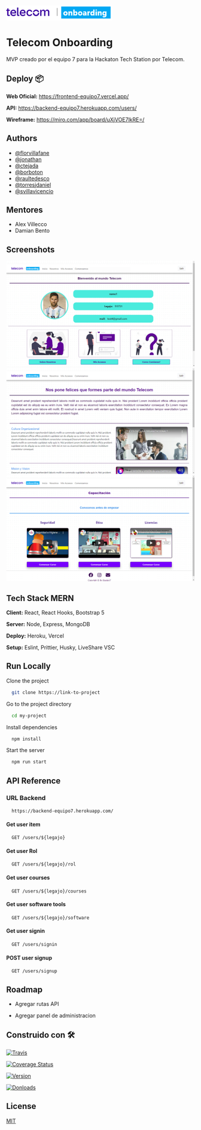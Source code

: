
![Logo](https://github.com/svillavicencio/frontend-equipo7/blob/main/src/assets/logo_teco.png?raw=true)


# Telecom Onboarding

MVP creado por el equipo 7 para la Hackaton Tech Station por Telecom.

## Deploy 📦

**Web Oficial:** https://frontend-equipo7.vercel.app/

**API:** https://backend-equipo7.herokuapp.com/users/

**Wireframe:** https://miro.com/app/board/uXjVOE7lkRE=/


## Authors

- [@florvillafane](https://www.github.com/florvillafane)
- [@jonathan](https://www.github.com/jonathan)
- [@ctejada](https://www.github.com/ctejada)
- [@borboton](https://www.github.com/borboton)
- [@raultedesco](https://www.github.com/raultedesco)
- [@torresjdaniel](https://www.github.com/torresjdaniel)
- [@svillavicencio](https://www.github.com/svillavicencio)

## Mentores

- Alex Villecco
- Damian Bento	

## Screenshots

![App Screenshot](https://raw.githubusercontent.com/svillavicencio/frontend-equipo7/main/src/assets/preview-1.png)
![App Screenshot](https://github.com/svillavicencio/frontend-equipo7/blob/main/src/assets/preview-2.png?raw=true)
![App Screenshot](https://github.com/svillavicencio/frontend-equipo7/blob/main/src/assets/preview-3.png?raw=true)


## Tech Stack MERN

**Client:** React, React Hooks, Bootstrap 5

**Server:** Node, Express, MongoDB

**Deploy:** Heroku, Vercel

**Setup:** Eslint, Prittier, Husky, LiveShare VSC

## Run Locally

Clone the project

```bash
  git clone https://link-to-project
```

Go to the project directory

```bash
  cd my-project
```

Install dependencies

```bash
  npm install
```

Start the server

```bash
  npm run start
```


## API Reference

### URL Backend
```http
  https://backend-equipo7.herokuapp.com/
```
 

#### Get user item

```http
  GET /users/${legajo}
```

#### Get user Rol

```http
  GET /users/${legajo}/rol
```

#### Get user courses

```http
  GET /users/${legajo}/courses
```

#### Get user software tools

```http
  GET /users/${legajo}/software
```

#### Get user signin

```http
  GET /users/signin
```

#### POST user signup

```http
  GET /users/signup
```



## Roadmap

- Agregar rutas API

- Agregar panel de administracion



## Construido con 🛠️

[![Travis](https://travis-ci.org/skycloud1030/react-shields-badge.svg?branch=master)](https://travis-ci.org/skycloud1030/react-shields-badge)

[![Coverage Status](https://coveralls.io/repos/github/skycloud1030/react-shields-badge/badge.svg?branch=master)](https://coveralls.io/github/skycloud1030/react-shields-badge?branch=master)

[![Version](https://img.shields.io/npm/v/react-shields-badge.svg)](https://www.npmjs.com/package/react-shields-badge)

[![Donloads](https://img.shields.io/npm/dm/react-shields-badge.svg)](https://www.npmjs.com/package/react-shields-badge)

## License

[MIT](https://choosealicense.com/licenses/mit/)

